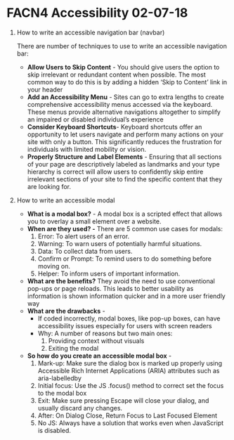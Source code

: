 # FACN4 Accessibility 02-07-18

1.  How to write an accessible navigation bar (navbar)

    There are number of techniques to use to write an accessible navigation bar:

    - **Allow Users to Skip Content** - You should give users the option to skip irrelevant or redundant content when possible. The most common way to do this is by adding a hidden ‘Skip to Content’ link in your header
    - **Add an Accessibility Menu** - Sites can go to extra lengths to create comprehensive accessibility menus accessed via the keyboard. These menus provide alternative navigations altogether to simplify an impaired or disabled individual’s experience
    - **Consider Keyboard Shortcuts**- Keyboard shortcuts offer an opportunity to let users navigate and perform many actions on your site with only a button. This significantly reduces the frustration for individuals with limited mobility or vision.
    - **Properly Structure and Label Elements** - Ensuring that all sections of your page are descriptively labeled as landmarks and your type hierarchy is correct will allow users to confidently skip entire irrelevant sections of your site to find the specific content that they are looking for.

2.  How to write an accessible modal
    - **What is a modal box?** - A modal box is a scripted effect that allows you to overlay a small element over a website.
    - **When are they used? -** There are 5 common use cases for modals:
      1.  Error: To alert users of an error.
      2.  Warning: To warn users of potentially harmful situations.
      3.  Data: To collect data from users.
      4.  Confirm or Prompt: To remind users to do something before moving on.
      5.  Helper: To inform users of important information.
    - **What are the benefits?** They avoid the need to use conventional pop-ups or page reloads. This leads to better usability as information is shown information quicker and in a more user friendly way
    - **What are the drawbacks** -
      - If coded incorrectly, modal boxes, like pop-up boxes, can have accessibility issues especially for users with screen readers
      - Why: A number of reasons but two main ones:
        1.  Providing context without visuals
        2.  Exiting the modal
    - **So how do you create an accessible modal box** -
      1.  Mark-up: Make sure the dialog box is marked up properly using Accessible Rich Internet Applications (ARIA) attributes such as aria-labelledby
      2.  Initial focus: Use the JS .focus() method to correct set the focus to the modal box
      3.  Exit: Make sure pressing Escape will close your dialog, and usually discard any changes.
      4.  After: On Dialog Close, Return Focus to Last Focused Element
      5.  No JS: Always have a solution that works even when JavaScript is disabled.

#
